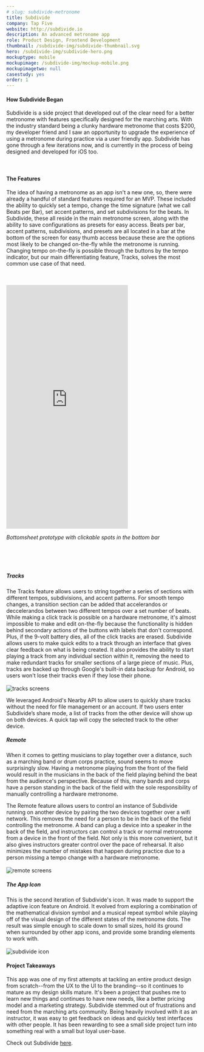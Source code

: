 ```yaml
---
# slug: subdivide-metronome
title: Subdivide
company: Tap Five
website: http://subdivide.io
description: An advanced metronome app
role: Product Design, Frontend Development
thumbnail: /subdivide-img/subdivide-thumbnail.svg
hero: /subdivide-img/subdivide-hero.png
mockuptype: mobile
mockupimage: /subdivide-img/mockup-mobile.png
mockupimagetwo: null
casestudy: yes
order: 1
---
```


#### How Subdivide Began

Subdivide is a side project that developed out of the clear need for a better metronome with features specifically designed for the marching arts. With the industry standard being a clunky hardware metronome that costs $200, my developer friend and I saw an opportunity to upgrade the experience of using a metronome during practice via a user friendly app. Subdivide has gone through a few iterations now, and is currently in the process of being designed and developed for iOS too.
<br /><br /><br />

#### The Features

The idea of having a metronome as an app isn't a new one, so, there were already a handful of standard features required for an MVP. These included the ability to quickly set a tempo, change the time signature (what we call Beats per Bar), set accent patterns, and set subdivisions for the beats. In Subdivide, these all reside in the main metronome screen, along with the ability to save configurations as presets for easy access. Beats per bar, accent patterns, subdivisions, and presets are all located in a bar at the bottom of the screen for easy thumb access because these are the options most likely to be changed on-the-fly while the metronome is running. Changing tempo on-the-fly is possible through the buttons by the tempo indicator, but our main differentiating feature, Tracks, solves the most common use case of that need.
<br /><br /><br />

<!-- ![](/subdivide-img/metronome.png) -->

<iframe src="https://subdivide-bottomsheet-prototype-9437gia87.now.sh/" width="320" height="640" frameborder="0"></iframe>
<br />
<p class="center" style="font-style: oblique;">Bottomsheet prototype with clickable spots in the bottom bar</p>
<br /><br /><br />

##### Tracks

The Tracks feature allows users to string together a series of sections with different tempos, subdivisions, and accent patterns. For smooth tempo changes, a transition section can be added that accelerandos or deccelerandos between two different tempos over a set number of beats. While making a click track is possible on a hardware metronome, it's almost impossible to make and edit on-the-fly because the functionality is hidden behind secondary actions of the buttons with labels that don't correspond. Plus, if the 9-volt battery dies, all of the click tracks are erased. Subdivide allows users to make quick edits to a track through an interface that gives clear feedback on what is being created. It also provides the ability to start playing a track from any individual section within it, removing the need to make redundant tracks for smaller sections of a large piece of music. Plus, tracks are backed up through Google's built-in data backup for Android, so users won't lose their tracks even if they lose their phone.
<br /><br />
![tracks screens](/subdivide-img/tracks.png)
<br />

We leveraged Android's Nearby API to allow users to quickly share tracks without the need for file management or an account. If two users enter Subdivide’s share mode, a list of tracks from the other device will show up on both devices. A quick tap will copy the selected track to the other device.

##### Remote

When it comes to getting musicians to play together over a distance, such as a marching band or drum corps practice, sound seems to move surprisingly slow. Having a metronome playing from the front of the field would result in the musicians in the back of the field playing behind the beat from the audience's perspective. Because of this, many bands and corps have a person standing in the back of the field with the sole responsibility of manually controlling a hardware metronome.

The Remote feature allows users to control an instance of Subdivide running on another device by pairing the two devices together over a wifi network. This removes the need for a person to be in the back of the field controlling the metronome. A band can plug a device into a speaker in the back of the field, and instructors can control a track or normal metronome from a device in the front of the field. Not only is this more convenient, but it also gives instructors greater control over the pace of rehearsal. It also minimizes the number of mistakes that happen during practice due to a person missing a tempo change with a hardware metronome.
<br /><br />
![remote screens](/subdivide-img/remote.png)
<br />

##### The App Icon

This is the second iteration of Subdivide's icon. It was made to support the adaptive icon feature on Android. It evolved from exploring a combination of the mathematical division symbol and a musical repeat symbol while playing off of the visual design of the different states of the metronome dots. The result was simple enough to scale down to small sizes, hold its ground when surrounded by other app icons, and provide some branding elements to work with.
<br /><br />
![subdivide icon](/subdivide-img/icon.png)
<br />

#### Project Takeaways

This app was one of my first attempts at tackling an entire product design from scratch--from the UX to the UI to the branding--so it continues to mature as my design skills mature. It's been a project that pushes me to learn new things and continues to have new needs, like a better pricing model and a marketing strategy. Subdivide stemmed out of frustrations and need from the marching arts community. Being heavily involved with it as an instructor, it was easy to get feedback on ideas and quickly test interfaces with other people. It has been rewarding to see a small side project turn into something real with a small but loyal user-base.

Check out Subdivide [here](https://subdivide.io).
